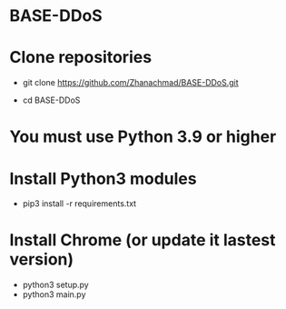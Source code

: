 # BASE-DDoS
# Clone repositories

  - git clone https://github.com/Zhanachmad/BASE-DDoS.git

  - cd BASE-DDoS

# You must use Python 3.9 or higher

# Install Python3 modules
  
  - pip3 install -r requirements.txt 

   
# Install Chrome (or update it lastest version)

  - python3 setup.py
  - python3 main.py
